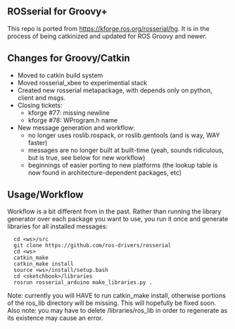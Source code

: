 ## ROSserial for Groovy+

This repo is ported from https://kforge.ros.org/rosserial/hg. It is in the process of being catkinized and updated for ROS Groovy and newer.

## Changes for Groovy/Catkin

 * Moved to catkin build system 
 * Moved rosserial_xbee to experimential stack
 * Created new rosserial metapackage, with depends only on python, client and msgs.
 * Closing tickets:
   * kforge #77: missing newline
   * kforge #78: WProgram.h name
 * New message generation and workflow:
   * no longer uses roslib.rospack, or roslib.gentools (and is way, WAY faster)
   * messages are no longer built at built-time (yeah, sounds ridiculous, but is true, see below for new workflow)
   * beginnings of easier porting to new platforms (the lookup table is now found in architecture-dependent packages, etc)

## Usage/Workflow
Workflow is a bit different from in the past. Rather than running the library generator over each package you want to use, you run it once and generate libraries for all installed messages:

      cd <ws>/src
      git clone https://github.com/ros-drivers/rosserial
      cd <ws>
      catkin_make
      catkin_make install
      source <ws>/install/setup.bash
      cd <sketchbook>/libraries
      rosrun rosserial_arduino make_libraries.py .

Note: currently you will HAVE to run catkin_make install, otherwise portions of the ros_lib directory will be missing. This will hopefully be fixed soon. Also note: you may have to delete <sketchbook>/libraries/ros_lib in order to regenerate as its existence may cause an error.
